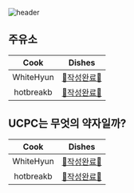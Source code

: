 ![header](https://capsule-render.vercel.app/api?type=waving&color=timeAuto&height=300&section=header&text=🍱%20요리&fontSize=70&animation=fadeIn&fontAlignY=38)

## 주유소

|   Cook    |              Dishes              |
| :-------: | :------------------------------: |
| WhiteHyun | [🎉작성완료🎉](./dish1_white.py) |
| hotbreakb |  [🎉작성완료🎉](./dish1_hot.py)  |

## UCPC는 무엇의 약자일까?

|   Cook    |              Dishes              |
| :-------: | :------------------------------: |
| WhiteHyun | [🎉작성완료🎉](./dish2_white.py) |
| hotbreakb |  [🎉작성완료🎉](./dish2_hot.py)  |
